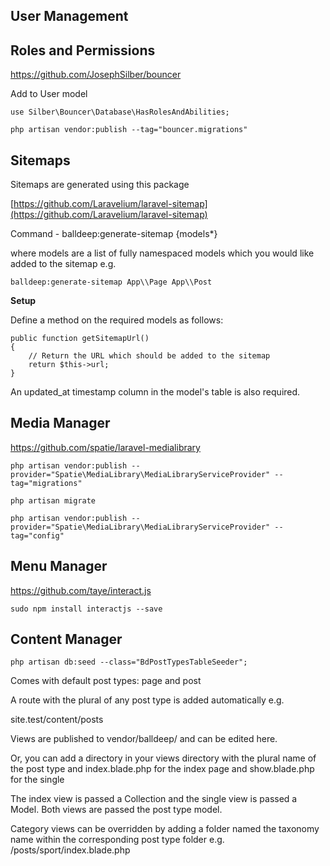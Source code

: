 ## User Management



## Roles and Permissions

https://github.com/JosephSilber/bouncer

Add to User model

```
use Silber\Bouncer\Database\HasRolesAndAbilities;
```

`php artisan vendor:publish --tag="bouncer.migrations"`

## Sitemaps

Sitemaps are generated using this package

[https://github.com/Laravelium/laravel-sitemap](https://github.com/Laravelium/laravel-sitemap)

Command - balldeep:generate-sitemap {models*}

where models are a list of fully namespaced models which you would like added to the sitemap e.g.

```balldeep:generate-sitemap App\\Page App\\Post```

**Setup**

Define a method on the required models as follows:

```
public function getSitemapUrl()
{
	// Return the URL which should be added to the sitemap
	return $this->url;
}
```

An updated_at timestamp column in the model's table is also required.

## Media Manager

https://github.com/spatie/laravel-medialibrary

```php artisan vendor:publish --provider="Spatie\MediaLibrary\MediaLibraryServiceProvider" --tag="migrations"```

```php artisan migrate```

```php artisan vendor:publish --provider="Spatie\MediaLibrary\MediaLibraryServiceProvider" --tag="config"```


## Menu Manager

https://github.com/taye/interact.js

`sudo npm install interactjs --save`

## Content Manager

`php artisan db:seed --class="BdPostTypesTableSeeder";`

Comes with default post types: page and post

A route with the plural of any post type is added automatically e.g.

site.test/content/posts

Views are published to vendor/balldeep/ and can be edited here.

Or, you can add a directory in your views directory with the plural name of the post type and index.blade.php for the index page and show.blade.php for the single

The index view is passed a Collection and the single view is passed a Model. Both views are passed the post type model.

Category views can be overridden by adding a folder named the taxonomy name within the corresponding post type folder e.g. /posts/sport/index.blade.php